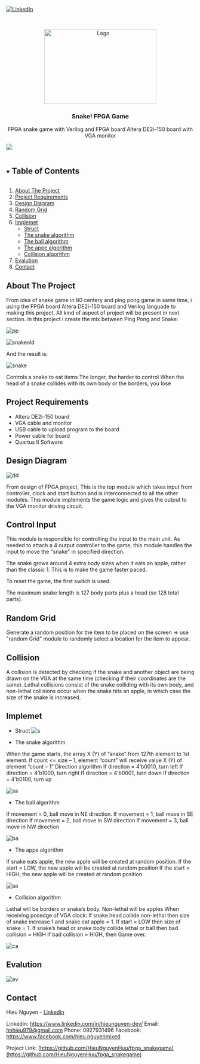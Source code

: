 
[![LinkedIn][linkedin-shield]][linkedin-url]

<!-- PROJECT LOGO -->
<br />
<p align="center">
  <a href="https://github.com/HieuNguyenHuu/fpga_snakegame">
    <img src="images/logo.png" alt="Logo" width="300" height="200">
  </a>

  <h3 align="center">Snake! FPGA Game</h3>

  <p align="center">
    FPGA snake game with Verilog and FPGA board Altera DE2i-150 board with VGA monitor 
    <br />
    <!--<a href="https://github.com/github_username/repo_name">View Demo</a>-->
  </p>
</p>

![](/demo/demo.gif)

<!-- TABLE OF CONTENTS -->
<details open="open">
  <summary><h2 style="display: inline-block">Table of Contents</h2></summary>
  <ol>
    <li><a href="#about-the-project">About The Project</a></li>
    <li><a href="#project-requirements">Project Requirements</a></li>
    <li><a href="#design-diagram">Design Diagram</a></li>
    <li><a href="#random-grid"> Random Grid</a></li>
    <li><a href="#collision">Collision</a></li>
    <li><a href="#implemet">Implemet</a>
	<ul>
        <li><a href="#struct">Struct</a></li>
        <li><a href="#the-snake-algorithm">The snake algorithm</a></li>
		<li><a href="#the-ball-algorithm">The ball algorithm</a></li>
		<li><a href="#the-appe-algorithm">The appe algorithm</a></li>
		<li><a href="#collision-algorithm">Collision algorithm</a></li>
      </ul>
	  </li>
    <li><a href="#evalution">Evalution</a></li>
	<li><a href="#contact">Contact</a></li>
  </ol>
</details>

<!-- ABOUT THE PROJECT -->
## About The Project

From idea of snake game in 80 centery and ping pong game in same time, i using the FPGA board Altera DE2i-150 board and Verilog languade to making this project. All kind of aspect of project will be present in next section. In this project i create the mix between Ping Pong and Snake:

![pp](/images/pp.png)

![snakeold](/images/snakeold.png)

And the result is:

![snake](/images/snake.png)

Controls a snake to eat items The longer, the harder to control When the head of a snake collides with its own body or the borders, you lose

## Project Requirements

* Altera DE2i-150 board
* VGA cable and monitor 
* USB cable to upload program to the board 
* Power cable for board 
* Quartus II Software 


## Design Diagram

![dd](/images/dd.png)

From design of FPGA project, This is the top module which takes input from controller, clock and start button and is interconnected to all the other modules. This module implements the game logic and gives the output to the VGA monitor driving circuit.


## Control Input

This module is responsible for controlling the input to the main unit. As needed to attach a 4 output controller to the game, this module handles the input to move the "snake" in specified direction.

The snake grows around 4 extra body sizes when it eats an apple, rather than the classic 1. This is to make the game faster paced.

To reset the game, the first switch is used.

The maximum snake length is 127 body parts plus a head (so 128 total parts).

## Random Grid

Generate a random position for the item to be placed on the screen => use "random Grid" module to randomly select a location for the item to appear.


## Collision

A collision is detected by checking if the snake and another object are being drawn on the VGA at the same time (checking if their coordinates are the same). Lethal collisions consist of the snake colliding with its own body, and non-lethal collisions occur when the snake hits an apple, in which case the size of the snake is increased.

## Implemet

* Struct 
![s](/images/struct.png)

* The snake algorithm

When the game starts, the array X (Y) of “snake” from 127th element to 1st element. 
If count <= size – 1, element “count” will receive value X (Y) of element “count – 1”
Direction algorithm
If direction = 4’b0010, turn left
If direction = 4’b1000, turn right
If direction = 4’b0001, turn down
If direction = 4’b0100, turn up

![sa](/images/sa.png)

* The ball algorithm

If movement = 0, ball move in NE direction.
If movement = 1, ball move in SE direction
If movement = 2, ball move in SW direction
If movement = 3, ball move in NW direction 

![ba](/images/ba.png)

* The appe algorithm

If snake eats apple, the new apple will be created at random position.
If the start = LOW, the new apple will be created at random position
If the start = HIGH, the new apple will be created at random position

![aa](/images/aa.png)

* Collision algorithm

Lethal will be borders or snake’s body. Non-lethal will be apples
When receiving posedge of VGA clock: 
If snake head collide non-lethal then size of snake increase 1 and snake eat apple = 1. If start = LOW then size of snake = 1. 
If snake’s head or snake body collide lethal or ball then bad collision = HIGH
If bad collision = HIGH, then Game over.

![ca](/images/ca.png)

## Evalution

![ev](/images/ev.png)


## Contact

Hieu Nguyen - [Linkedin](https://www.linkedin.com/in/hieunguyen-dev/)

Linkedin: https://www.linkedin.com/in/hieunguyen-dev/
Email: hnhieu979@gmail.com
Phone: 0927931496
Facebook: https://www.facebook.com/hieu.nguyenmixed

Project Link: [https://github.com/HieuNguyenHuu/fpga_snakegame](https://github.com/HieuNguyenHuu/fpga_snakegame)


[linkedin-shield]: https://img.shields.io/badge/-LinkedIn-black.svg?style=for-the-badge&logo=linkedin&colorB=555
[linkedin-url]: https://www.linkedin.com/in/hieunguyen-dev/

